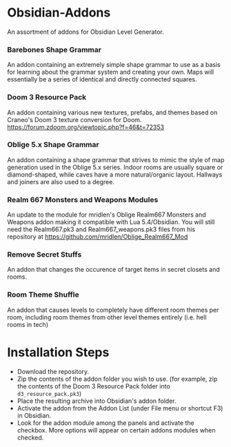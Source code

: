 # Obsidian-Addons
An assortment of addons for Obsidian Level Generator.

### Barebones Shape Grammar
An addon containing an extremely simple shape grammar to use as a basis for learning about the grammar system and creating your own. Maps will essentially be
a series of identical and directly connected squares.

### Doom 3 Resource Pack
An addon containing various new textures, prefabs, and themes based on Craneo's Doom 3 texture conversion for Doom. https://forum.zdoom.org/viewtopic.php?f=46&t=72353

### Oblige 5.x Shape Grammar
An addon containing a shape grammar that strives to mimic the style of map generation used in the Oblige 5.x series. Indoor rooms are usually square or diamond-shaped, while caves have a more natural/organic layout. Hallways and joiners are also used to a degree.

### Realm 667 Monsters and Weapons Modules
An update to the module for mridlen's Oblige Realm667 Monsters and Weapons addon making it compatible with Lua 5.4/Obsidian. You will still need the Realm667.pk3 and Realm667_weapons.pk3 files from his repository at https://github.com/mridlen/Oblige_Realm667_Mod

### Remove Secret Stuffs
An addon that changes the occurence of target items in secret closets and rooms.

### Room Theme Shuffle
An addon that causes levels to completely have different room themes per room, including room themes from other level themes entirely (i.e. hell rooms in tech)

# Installation Steps
* Download the repository.
* Zip the contents of the addon folder you wish to use. (for example, zip the contents of the Doom 3 Resource Pack folder into `d3_resource_pack.pk3`)
* Place the resulting archive into Obsidian's addon folder.
* Activate the addon from the Addon List (under File menu or shortcut F3) in Obsidian.
* Look for the addon module among the panels and activate the checkbox. More options will appear on certain addons modules when checked.
